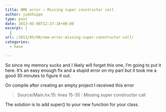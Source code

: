 ```yaml
---
title: NME error – Missing super constructor call
author: judohippo
type: post
date: 2013-05-08T12:37:16+00:00
excerpt: |
  |
url: /2013/05/08/nme-error-missing-super-constructor-call/
categories:
  - haxe

---
```

So since my memory sucks and I likely will forget this one, I&#8217;m going to put it here. It&#8217;s an easy enough fix and a stupid error on my part but it took me a good 30 minutes to figure it out.

On compile after creating an empty project I received this error

> Source/Main.hx:15: lines 15-35 : Missing super constructor call

The solution is to add super() to your new function for your class.